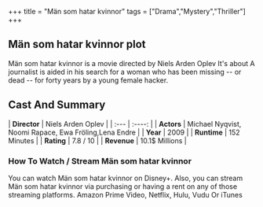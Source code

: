 +++
title = "Män som hatar kvinnor"
tags = ["Drama","Mystery","Thriller"]
+++
## Män som hatar kvinnor plot
Män som hatar kvinnor is a movie directed by Niels Arden Oplev It's about A journalist is aided in his search for a woman who has been missing -- or dead -- for forty years by a young female hacker.
## Cast And Summary
| **Director**      | Niels Arden Oplev |
    | :---        |    :----:   |
    |  **Actors** | Michael Nyqvist, Noomi Rapace, Ewa Fröling,Lena Endre |
    | **Year**   | 2009    |
    |  **Runtime** | 152 Minutes |
    |  **Rating** | 7.8 / 10 | 
    |  **Revenue** | 10.1$ Millions |
### How To Watch / Stream Män som hatar kvinnor
You can watch Män som hatar kvinnor on Disney+.
Also, you can stream Män som hatar kvinnor via purchasing or having a rent on any of those streaming platforms.
Amazon Prime Video, Netflix, Hulu, Vudu Or iTunes